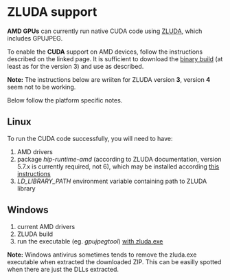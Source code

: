 ZLUDA support
=============

**AMD GPUs** can currently run native CUDA code using
[ZLUDA](https://github.com/vosen/ZLUDA), which includes GPUJPEG.

To enable the **CUDA** support on AMD devices, follow the instructions
described on the linked page. It is sufficient to download the
[binary build](https://github.com/vosen/ZLUDA/releases)
(at least as for the version 3) and use as described.

**Note:** The instructions below are wriiten for ZLUDA version **3**,
version **4** seem not to be working.

Below follow the platform specific notes.

Linux
-----

To run the CUDA code successfully, you will need to have:

1. AMD drivers
2. package _hip-runtime-amd_ (according to ZLUDA documentation, version
   5.7.x is currently required, not 6), which may be installed according
  [this instructions](https://rocm.docs.amd.com/projects/install-on-linux/en/latest/)
3. _LD_LIBRARY_PATH_ environment variable containing path to ZLUDA library

Windows
-------

1. current AMD drivers
2. ZLUDA build
3. run the executable (eg. _gpujpegtool_) [with
   zluda.exe](https://github.com/vosen/ZLUDA?tab=readme-ov-file#windows)

**Note:** Windows antivirus sometimes tends to remove the zluda.exe
executable when extracted the downloaded ZIP. This can be easilly spotted
when there are just the DLLs extracted.

